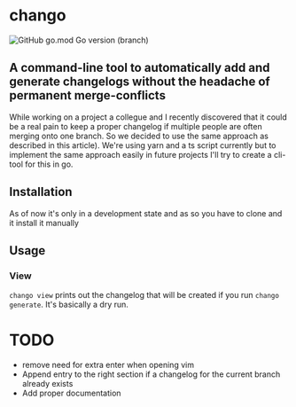 # chango
![GitHub go.mod Go version (branch)](https://img.shields.io/github/go-mod/go-version/BodeSpezial/chango/trunk?style=for-the-badge) 

## A command-line tool to automatically add and generate changelogs without the headache of permanent merge-conflicts

While working on a project a collegue and I recently discovered that it could be a real pain to keep a proper changelog if multiple people are often  merging onto one branch. So we decided to use the same approach as described in this article). We're using yarn and a ts script currently but to implement the same approach easily in future projects I'll try to create a cli-tool for this in go.

## Installation

As of now it's only in a development state and as so you have to clone and it install it manually

## Usage

### View
`chango view` prints out the changelog that will be created if you run `chango generate`. It's basically a dry run.

# TODO
- remove need for extra enter when opening vim
- Append entry to the right section if a changelog for the current branch already exists
- Add proper documentation
